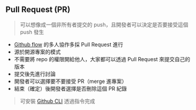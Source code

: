 ## Pull Request (PR)
> 可以想像成一個非所有者提交的 push，且開發者可以決定是否要接受這個 push 發生

- [Github flow](Git%20Flow/Github%20flow.md) 的多人協作多採 Pull Request 進行
- 源於開源專案的模式
- 不需要將 repo 的權限開給他人，大家都可以透過 Pull Request 來提交自己的版本
- 提交後先進行討論
- 開發者可以選擇要不要接受 PR（merge 進專案）
- 結束（確定）後開發者選擇是否刪除這個 PR 紀錄


> 可安裝 [Github CLI](./Github%20CLI.md) 透過指令完成